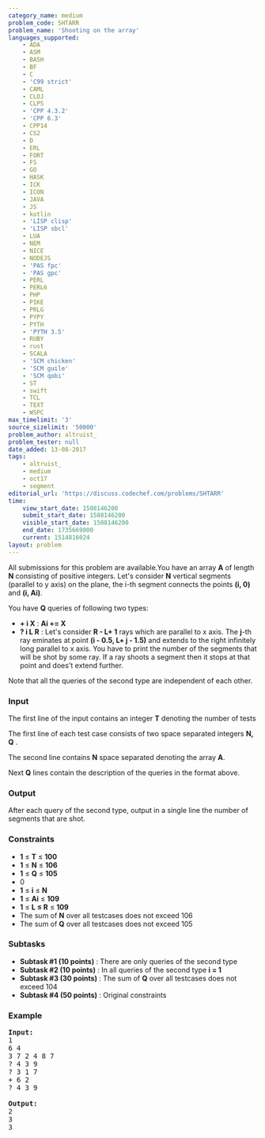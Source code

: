 ```yaml
---
category_name: medium
problem_code: SHTARR
problem_name: 'Shooting on the array'
languages_supported:
    - ADA
    - ASM
    - BASH
    - BF
    - C
    - 'C99 strict'
    - CAML
    - CLOJ
    - CLPS
    - 'CPP 4.3.2'
    - 'CPP 6.3'
    - CPP14
    - CS2
    - D
    - ERL
    - FORT
    - FS
    - GO
    - HASK
    - ICK
    - ICON
    - JAVA
    - JS
    - kotlin
    - 'LISP clisp'
    - 'LISP sbcl'
    - LUA
    - NEM
    - NICE
    - NODEJS
    - 'PAS fpc'
    - 'PAS gpc'
    - PERL
    - PERL6
    - PHP
    - PIKE
    - PRLG
    - PYPY
    - PYTH
    - 'PYTH 3.5'
    - RUBY
    - rust
    - SCALA
    - 'SCM chicken'
    - 'SCM guile'
    - 'SCM qobi'
    - ST
    - swift
    - TCL
    - TEXT
    - WSPC
max_timelimit: '3'
source_sizelimit: '50000'
problem_author: altruist_
problem_tester: null
date_added: 13-08-2017
tags:
    - altruist_
    - medium
    - oct17
    - segment
editorial_url: 'https://discuss.codechef.com/problems/SHTARR'
time:
    view_start_date: 1508146200
    submit_start_date: 1508146200
    visible_start_date: 1508146200
    end_date: 1735669800
    current: 1514816024
layout: problem
---
```

All submissions for this problem are available.You have an array **A** of length **N** consisting of positive integers. Let's consider **N** vertical segments (parallel to y axis) on the plane, the i-th segment connects the points **(i, 0)** and **(i, Ai)**.

You have  **Q**  queries of following two types:

- **+ i X**  :  **Ai += X**
- **? i L R** : Let's consider **R - L+ 1** rays which are parallel to x axis. The **j**-th ray eminates at point **(i - 0.5, L+ j - 1.5)** and extends to the right infinitely long parallel to x axis. You have to print the number of the segments that will be shot by some ray. If a ray shoots a segment then it stops at that point and does't extend further.

Note that all the queries of the second type are independent of each other.

### Input

The first line of the input contains an integer  **T**  denoting the number of tests

The first line of each test case consists of two space separated integers  **N, Q** .

The second line contains **N** space separated denoting the array **A**.

Next  **Q**  lines contain the description of the queries in the format above.

### Output

After each query of the second type, output in a single line the number of segments that are shot.

### Constraints

- **1** ≤  **T**  ≤  **100**
- **1**  ≤ **N** ≤  **106**
- **1**  ≤ **Q** ≤  **105**
- 0
- **1**  ≤ **i**  ≤  **N**
- **1**  ≤  **Ai**  ≤  **109**
- **1**  ≤  **L ≤ R**  ≤  **109**
- The sum of **N** over all testcases does not exceed 106
- The sum of **Q** over all testcases does not exceed 105

### Subtasks

- **Subtask #1 (10 points)** : There are only queries of the second type
- **Subtask #2 (10 points)** : In all queries of the second type **i = 1**
- **Subtask #3 (30 points)** : The sum of **Q** over all testcases does not exceed 104
- **Subtask #4 (50 points)** : Original constraints

### Example

<pre><b>Input:</b>
1
6 4
3 7 2 4 8 7
? 4 3 9 
? 3 1 7
+ 6 2
? 4 3 9

<b>Output:</b>
2
3
3

</pre>
